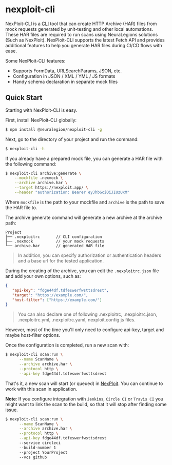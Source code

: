 # nexploit-cli

NexPloit-CLI is a [CLI](https://en.wikipedia.org/wiki/Command-line_interface)
tool that can create HTTP Archive (HAR) files from mock requests generated by 
unit-testing and other local automations. These HAR files are required to run 
scans using NeuraLegions solutions (Such as NexPloit). 
NexPloit-CLI supports the latest Fetch API and provides additional 
features to help you generate HAR files during CI/CD flows with ease.

Some NexPloit-CLI features:

* Supports FormData, URLSearchParams, JSON, etc.
* Configuration in JSON / XML / YML / JS formats
* Handy schema declaration in separate mock files


## Quick Start

Starting with NexPloit-CLI is easy.

First, install NexPloit-CLI globally:


```bash
$ npm install @neuralegion/nexploit-cli -g
```

Next, go to the directory of your project and run the command:

```bash
$ nexploit-cli -h
```

If you already have a prepared mock file, you can generate a HAR file with the following command:

```bash
$ nexploit-cli archive:generate \
    --mockfile .nexmock \
    --archive archive.har \
    --target https://nexploit.app/ \
    --header "authorization: Bearer eyJhbGciOiJIUzUxM"
```

Where `mockfile` is the path to your mockfile and `archive` is the path to save the HAR file to.

The archive:generate command will generate a new archive at the archive path:
```
Project
├── .nexploitrc       // CLI configuration
├── .nexmock          // your mock requests
└── archive.har       // generated HAR file
```

> In addition, you can specify authorization or authentication headers and a base url for the tested application.


During the creating of the archive, you can edit the `.nexploitrc.json` file and add your own options, such as:
```json
{
   "api-key": "fdge44df.tdfeswerfwsttsdrest",
   "target": "https://example.com/",
   "host-filter": ["https://example.com/"]
}
```

> You can also declare one of following .nexploitrc, .nexploitrc.json, .nexploitrc.yml, .nexploitrc.yaml, nexploit.config.js files.


However, most of the time you'll only need to configure api-key, target and maybe host-filter options.

Once the configuration is completed, run a new scan with:

```bash
$ nexploit-cli scan:run \
      --name ScanName \
      --archive archive.har \
      --protocol http \
      --api-key fdge44df.tdfeswerfwsttsdrest
```

That's it, a new scan will start (or queued) in [NexPloit](https://nexploit.app).
You can continue to work with this scan in application.

**Note**: If you configure integration with `Jenkins`, `Circle CI` or `Travis CI` you might want to link the scan to the build, so that it will stop after finding some issue.

```bash
$ nexploit-cli scan:run \
      --name ScanName \
      --archive archive.har \
      --protocol http \
      --api-key fdge44df.tdfeswerfwsttsdrest
      --service circleci
      --build-number 1
      --project YourProject
      --vcs github
```
